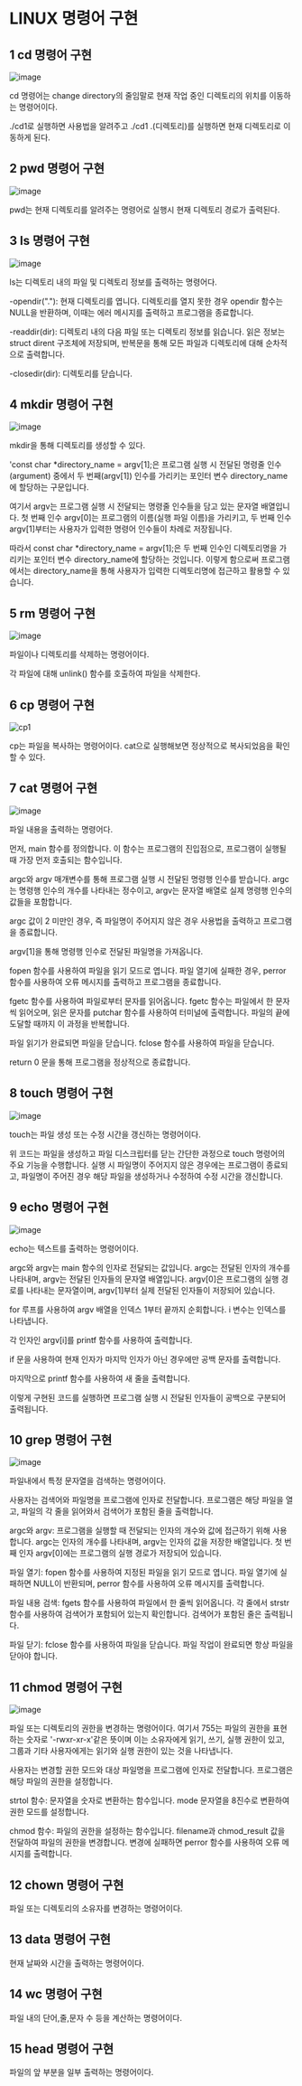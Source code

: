 # LINUX 명령어 구현

## 1 cd 명령어 구현

![image](https://github.com/wini66/linux_pj/assets/119557644/b3e32727-020c-4c61-9c23-b531ce6fcdc3)

cd 명령어는 change directory의 줄임말로 현재 작업 중인 디렉토리의 위치를 이동하는 명령어이다. 

./cd1로 실행하면 사용법을 알려주고 ./cd1 .(디렉토리)를 실행하면 현재 디렉토리로 이동하게 된다. 

## 2 pwd 명령어 구현

![image](https://github.com/wini66/linux_pj/assets/119557644/b5eeeb02-18da-4aa1-aa59-df5eeb0ac65a)

pwd는 현재 디렉토리를 알려주는 명령어로 실행시 현재 디렉토리 경로가 출력된다.

## 3 ls 명령어 구현

![image](https://github.com/wini66/linux_pj/assets/119557644/4a7aa65c-7cf4-47da-92bf-e2a810b24ed4)

ls는  디렉토리 내의 파일 및 디렉토리 정보를 출력하는 명령어다.

-opendir("."): 현재 디렉토리를 엽니다. 디렉토리를 열지 못한 경우 opendir 함수는 NULL을 반환하며, 이때는 에러 메시지를 출력하고 프로그램을 종료합니다.

-readdir(dir): 디렉토리 내의 다음 파일 또는 디렉토리 정보를 읽습니다. 읽은 정보는 struct dirent 구조체에 저장되며, 반복문을 통해 모든 파일과 디렉토리에 대해 순차적으로 출력합니다.

-closedir(dir): 디렉토리를 닫습니다.

## 4 mkdir 명령어 구현

![image](https://github.com/wini66/linux_pj/assets/119557644/5ba945a4-25ee-4f2b-a2d9-89c5cd4e64e3)

mkdir을 통해 디렉토리를 생성할 수 있다. 

'const char *directory_name = argv[1];은 프로그램 실행 시 전달된 명령줄 인수(argument) 중에서 두 번째(argv[1]) 인수를 가리키는 포인터 변수 directory_name에 할당하는 구문입니다.

여기서 argv는 프로그램 실행 시 전달되는 명령줄 인수들을 담고 있는 문자열 배열입니다. 첫 번째 인수 argv[0]는 프로그램의 이름(실행 파일 이름)을 가리키고, 두 번째 인수 argv[1]부터는 사용자가 입력한 명령어 인수들이 차례로 저장됩니다.

따라서 const char *directory_name = argv[1];은 두 번째 인수인 디렉토리명을 가리키는 포인터 변수 directory_name에 할당하는 것입니다. 이렇게 함으로써 프로그램에서는 directory_name을 통해 사용자가 입력한 디렉토리명에 접근하고 활용할 수 있습니다.

## 5 rm 명령어 구현

![image](https://github.com/wini66/linux_pj/assets/119557644/abfbb4f3-8b4c-47f6-bec9-c3368efa9450)

파일이나 디렉토리를 삭제하는 명령어이다.

각 파일에 대해 unlink() 함수를 호출하여 파일을 삭제한다.

## 6 cp 명령어 구현

![cp1](https://github.com/wini66/linux_pj/assets/119557644/3f3aedb2-557f-4e49-abf1-405e1ca30248)

cp는 파일을 복사하는 명령어이다. cat으로 실행해보면 정상적으로 복사되었음을 확인할 수 있다.

## 7 cat 명령어 구현

![image](https://github.com/wini66/linux_pj/assets/119557644/eea17418-b944-45be-a3f6-3271905927bb)

파일 내용을 출력하는 명령어다.

먼저, main 함수를 정의합니다. 이 함수는 프로그램의 진입점으로, 프로그램이 실행될 때 가장 먼저 호출되는 함수입니다.

argc와 argv 매개변수를 통해 프로그램 실행 시 전달된 명령행 인수를 받습니다. argc는 명령행 인수의 개수를 나타내는 정수이고, argv는 문자열 배열로 실제 명령행 인수의 값들을 포함합니다.

argc 값이 2 미만인 경우, 즉 파일명이 주어지지 않은 경우 사용법을 출력하고 프로그램을 종료합니다.

argv[1]을 통해 명령행 인수로 전달된 파일명을 가져옵니다.

fopen 함수를 사용하여 파일을 읽기 모드로 엽니다. 파일 열기에 실패한 경우, perror 함수를 사용하여 오류 메시지를 출력하고 프로그램을 종료합니다.

fgetc 함수를 사용하여 파일로부터 문자를 읽어옵니다. fgetc 함수는 파일에서 한 문자씩 읽어오며, 읽은 문자를 putchar 함수를 사용하여 터미널에 출력합니다. 파일의 끝에 도달할 때까지 이 과정을 반복합니다.

파일 읽기가 완료되면 파일을 닫습니다. fclose 함수를 사용하여 파일을 닫습니다.

return 0 문을 통해 프로그램을 정상적으로 종료합니다.

## 8 touch 명령어 구현

![image](https://github.com/wini66/linux_pj/assets/119557644/782ea223-8726-491a-afc8-65efc7057786)

touch는 파일 생성 또는 수정 시간을 갱신하는 명령어이다.

위 코드는 파일을 생성하고 파일 디스크립터를 닫는 간단한 과정으로 touch 명령어의 주요 기능을 수행합니다. 실행 시 파일명이 주어지지 않은 경우에는 프로그램이 종료되고, 파일명이 주어진 경우 해당 파일을 생성하거나 수정하여 수정 시간을 갱신합니다.

## 9 echo 명령어 구현

![image](https://github.com/wini66/linux_pj/assets/119557644/14c89eab-e412-4b52-8ac9-6af9e3d6c362)

echo는 텍스트를 출력하는 명령어이다.

argc와 argv는 main 함수의 인자로 전달되는 값입니다. argc는 전달된 인자의 개수를 나타내며, argv는 전달된 인자들의 문자열 배열입니다. argv[0]은 프로그램의 실행 경로를 나타내는 문자열이며, argv[1]부터 실제 전달된 인자들이 저장되어 있습니다.

for 루프를 사용하여 argv 배열을 인덱스 1부터 끝까지 순회합니다. i 변수는 인덱스를 나타냅니다.

각 인자인 argv[i]를 printf 함수를 사용하여 출력합니다.

if 문을 사용하여 현재 인자가 마지막 인자가 아닌 경우에만 공백 문자를 출력합니다.

마지막으로 printf 함수를 사용하여 새 줄을 출력합니다.

이렇게 구현된 코드를 실행하면 프로그램 실행 시 전달된 인자들이 공백으로 구분되어 출력됩니다.

## 10 grep 명령어 구현

![image](https://github.com/wini66/linux_pj/assets/119557644/90844291-1d76-4946-ac99-93fb0c58de8a)

파일내에서 특정 문자열을 검색하는 명령어이다.

사용자는 검색어와 파일명을 프로그램에 인자로 전달합니다. 프로그램은 해당 파일을 열고, 파일의 각 줄을 읽어와서 검색어가 포함된 줄을 출력합니다.

argc와 argv: 프로그램을 실행할 때 전달되는 인자의 개수와 값에 접근하기 위해 사용합니다. argc는 인자의 개수를 나타내며, argv는 인자의 값을 저장한 배열입니다. 첫 번째 인자 argv[0]에는 프로그램의 실행 경로가 저장되어 있습니다.

파일 열기: fopen 함수를 사용하여 지정된 파일을 읽기 모드로 엽니다. 파일 열기에 실패하면 NULL이 반환되며, perror 함수를 사용하여 오류 메시지를 출력합니다.

파일 내용 검색: fgets 함수를 사용하여 파일에서 한 줄씩 읽어옵니다. 각 줄에서 strstr 함수를 사용하여 검색어가 포함되어 있는지 확인합니다. 검색어가 포함된 줄은 출력됩니다.

파일 닫기: fclose 함수를 사용하여 파일을 닫습니다. 파일 작업이 완료되면 항상 파일을 닫아야 합니다.

## 11 chmod 명령어 구현

![image](https://github.com/wini66/linux_pj/assets/119557644/574dbb05-5af4-4923-ae4d-25f2aa5f490f)

파일 또는 디렉토리의 권한을 변경하는 명령어이다. 여기서 755는 파일의 권한을 표현하는 숫자로 '-rwxr-xr-x'같은 뜻이며 이는 소유자에게 읽기, 쓰기, 실행 권한이 있고, 그룹과 기타 사용자에게는 읽기와 실행 권한이 있는 것을 나타냅니다. 

사용자는 변경할 권한 모드와 대상 파일명을 프로그램에 인자로 전달합니다. 프로그램은 해당 파일의 권한을 설정합니다.

strtol 함수: 문자열을 숫자로 변환하는 함수입니다. mode 문자열을 8진수로 변환하여 권한 모드를 설정합니다.

chmod 함수: 파일의 권한을 설정하는 함수입니다. filename과 chmod_result 값을 전달하여 파일의 권한을 변경합니다. 변경에 실패하면 perror 함수를 사용하여 오류 메시지를 출력합니다.

## 12 chown 명령어 구현

파일 또는 디렉토리의 소유자를 변경하는 명령어이다.

## 13 data 명령어 구현

현재 날짜와 시간을 출력하는 명령어이다.

## 14 wc 명령어 구현

파일 내의 단어,줄,문자 수 등을 계산하는 명령어이다.

## 15 head 명령어 구현

파일의 앞 부분을 일부 출력하는 명령어이다.


















